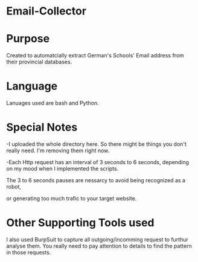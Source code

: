 # Email-Collector
# Purpose

Created to automatcially extract German's Schools' Email address from their provincial databases. 

# Language

Lanuages used are bash and Python.

# Special Notes

-I uploaded the whole directory here. So there might be things you don't really need. I'm removing them right now.

-Each Http request has an interval of 3 seconds to 6 seconds, depending on my mood when I implemented the scripts.

The 3 to 6 seconds pauses are nessarcy to avoid being recognized as a robot, 

or generating too much trafic to your target website.

# Other Supporting Tools used

I also used BurpSuit to capture all outgoing/incomming request to furthur analyse them. You really need to pay attention
to details to find the pattern in those requests. 
